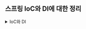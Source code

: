 ## 스프링 IoC와 DI에 대한 정리

<details>
<summary>IoC와 DI</summary>
<div markdown="1">
IoC(제어의 역전)은 프로그램의 제어 흐름을 개발자가 직접 제어하는 것이 아니라 외부에서 관리하는 것으로 코드의 최종 호출이 개발자가 아닌 프레임워크 내부에서 결정된 대로 이루어집니다.<br>
DI(의존관계 주입)은 Spring 프레임워크에서 지원하는 IoC의 형태로 클래스 사이의 의존관계를 Bean 설정 정보를 바탕으로 컨테이너가 자동으로 연결해줍니다.<br><br>

DI(의존관계 주입)의 방법은 3가지가 있습니다.<br>
첫 번째로는 생성자 주입이 있습니다. 생성자 주입은 최신 스프링이 적극적으로 추천하는 방법으로 생성자의 호출 시점에 1회 호출되는 것이 보장됩니다. 주입받은 객체가 변하지 않거나, 반드시 객체의 주입이 필요한 경우에 강제하기 위해 사용합니다. 또한 final과 연계가 좋아 롬복과 결합이 유리합니다.<br>
두 번째로는 수정자 주입이 있습니다. 수정자 주입은 주입받는 객체가 변경될 가능성이 있는 경우에 사용합니다.<br>
세 번째로는 필드 주입이 있습니다. 이는 @Autowired 어노테이션을 사용하는 방법으로 코드가 간결해진다는 장점으로 과거에 많이 사용되었습니다. 하지만 외부에서 변경이 불가능하다는 단점과 테스트코드가 트렌드가 되면서 거의 사라진 방식입니다.<br>
<br>
  
생성자 주입을 사용해야 하는 이유는 다음과 같습니다.<br>
먼저 객체의 불변성을 확보할 수 있습니다. 수정자 주입이나 일반 메소드 주입은 불필요한 수정 가능성을 열어두고 있어 OCP를 위반하게 됩니다.<br>
다음으로는 final과 Lombok 결합이 유리합니다. final을 사용하면 컴파일 시점에 누락된 의존성 확인이 가능해 Lombok의 @RequiredArgsConstructor와 결합이 유리합니다.<br>
   
</div>
</details>
